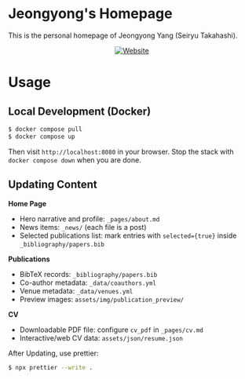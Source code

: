 # Jeongyong's Homepage

This is the personal homepage of Jeongyong Yang (Seiryu Takahashi).

<p align="center">
  <a href="https://takahashi-seiryu.github.io" target="_blank">
    <img src="https://img.shields.io/badge/Website-takahashi--seiryu.github.io-blue" alt="Website">
  </a>
</p>

# Usage

## Local Development (Docker)

```bash
$ docker compose pull
$ docker compose up
```

Then visit `http://localhost:8080` in your browser. Stop the stack with `docker compose down` when you are done.

## Updating Content

**Home Page**

- Hero narrative and profile: `_pages/about.md`
- News items: `_news/` (each file is a post)
- Selected publications list: mark entries with `selected={true}` inside `_bibliography/papers.bib`

**Publications**

- BibTeX records: `_bibliography/papers.bib`
- Co-author metadata: `_data/coauthors.yml`
- Venue metadata: `_data/venues.yml`
- Preview images: `assets/img/publication_preview/`

**CV**

- Downloadable PDF file: configure `cv_pdf` in `_pages/cv.md`
- Interactive/web CV data: `assets/json/resume.json`

After Updating, use prettier:

```bash
$ npx prettier --write .
```

